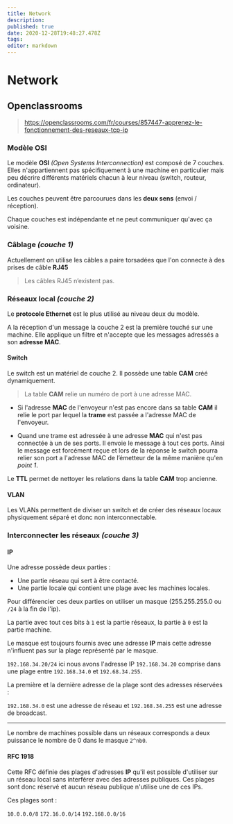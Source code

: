 ```yaml
---
title: Network
description: 
published: true
date: 2020-12-28T19:48:27.478Z
tags: 
editor: markdown
---
```


# Network

## Openclassrooms

> https://openclassrooms.com/fr/courses/857447-apprenez-le-fonctionnement-des-reseaux-tcp-ip

### Modèle OSI

Le modèle **OSI** *(Open Systems Interconnection)* est composé de 7 couches. Elles n'appartiennent pas spécifiquement à une machine en particulier mais peu décrire différents matériels chacun à leur niveau (switch, routeur, ordinateur).

Les couches peuvent être parcourues dans les **deux sens** (envoi / réception).

Chaque couches est indépendante et ne peut communiquer qu'avec ça voisine.

### Câblage *(couche 1)*

Actuellement on utilise les câbles a paire torsadées que l'on connecte à des prises de câble **RJ45**
> Les câbles RJ45 n’existent pas.

### Réseaux local *(couche 2)*

Le **protocole Ethernet** est le plus utilisé au niveau deux du modèle.

A la réception d'un message la couche 2 est la première touché sur une machine. Elle applique un filtre et n'accepte que les messages adressés a son **adresse MAC**.

#### Switch

Le switch est un matériel de couche 2. Il possède une table **CAM** créé dynamiquement.

> La table **CAM** relie un numéro de port à une adresse MAC.

* Si l'adresse **MAC** de l'envoyeur n'est pas encore dans sa table **CAM** il relie le port par lequel la **trame** est passée a l'adresse MAC de l'envoyeur.

* Quand une trame est adressée à une adresse **MAC** qui n'est pas connectée à un de ses ports. Il envoie le message à tout ces ports. Ainsi le message est forcément reçue et lors de la réponse le switch pourra relier son port a l'adresse MAC de l’émetteur de la même manière qu'en *point 1*.

Le **TTL** permet de nettoyer les relations dans la table **CAM** trop ancienne.

#### VLAN

Les VLANs permettent de diviser un switch et de créer des réseaux locaux physiquement séparé et donc non interconnectable.

### Interconnecter les réseaux *(couche 3)*

#### IP

Une adresse possède deux parties :

* Une partie réseau qui sert à être contacté.
* Une partie locale qui contient une plage avec les machines locales.

Pour différencier ces deux parties on utiliser un masque (255.255.255.0 ou `/24` à la fin de l'ip).

La partie avec tout ces bits à `1` est la partie réseaux, la partie à `0` est la partie machine.

Le masque est toujours fournis avec une adresse **IP** mais cette adresse n'influent pas sur la plage représenté par le masque.

`192.168.34.20/24` ici nous avons l'adresse IP `192.168.34.20` comprise dans une plage entre `192.168.34.0` et `192.68.34.255`.

La première et la dernière adresse de la plage sont des adresses réservées :

`192.168.34.0` est une adresse de réseau et `192.168.34.255` est une adresse de broadcast.

---

Le nombre de machines possible dans un réseaux corresponds a deux puissance le nombre de 0 dans le masque `2^nb0`.

#### RFC 1918

Cette RFC définie des plages d'adresses **IP** qu'il est possible d'utiliser sur un réseau local sans interférer avec des adresses publiques.
Ces plages sont donc réservé et aucun réseau publique n'utilise une de ces IPs.

Ces plages sont :

`10.0.0.0/8`
`172.16.0.0/14`
`192.168.0.0/16`
